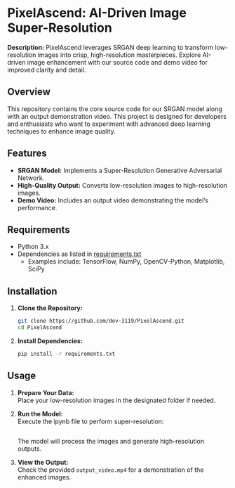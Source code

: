 # PixelAscend: AI-Driven Image Super-Resolution

**Description:** PixelAscend leverages SRGAN deep learning to transform low-resolution images into crisp, high-resolution masterpieces. Explore AI-driven image enhancement with our source code and demo video for improved clarity and detail.

## Overview

This repository contains the core source code for our SRGAN model along with an output demonstration video. This project is designed for developers and enthusiasts who want to experiment with advanced deep learning techniques to enhance image quality.

## Features

- **SRGAN Model:** Implements a Super-Resolution Generative Adversarial Network.
- **High-Quality Output:** Converts low-resolution images to high-resolution images.
- **Demo Video:** Includes an output video demonstrating the model’s performance.

## Requirements

- Python 3.x
- Dependencies as listed in [requirements.txt](requirements.txt)
  - Examples include: TensorFlow, NumPy, OpenCV-Python, Matplotlib, SciPy

## Installation

1. **Clone the Repository:**
   ```bash
   git clone https://github.com/dev-3119/PixelAscend.git
   cd PixelAscend
   ```

2. **Install Dependencies:**
   ```bash
   pip install -r requirements.txt
   ```

## Usage

1. **Prepare Your Data:**  
   Place your low-resolution images in the designated folder if needed.

2. **Run the Model:**  
   Execute the ipynb file to perform super-resolution:
   ```PixelAscend.ipynb
   ```
   The model will process the images and generate high-resolution outputs.

3. **View the Output:**  
   Check the provided `output_video.mp4` for a demonstration of the enhanced images.

